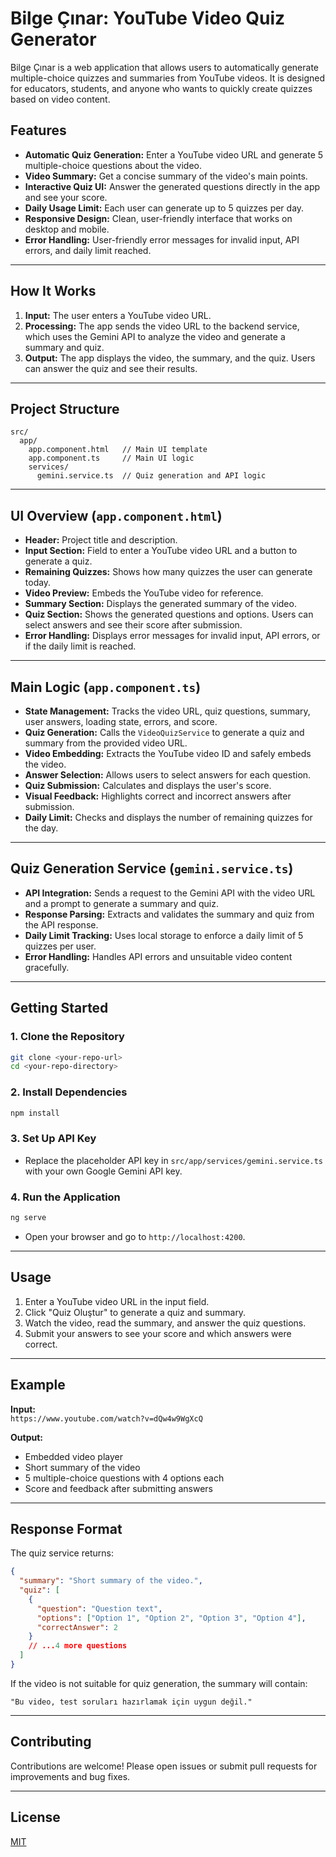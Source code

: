 # Bilge Çınar: YouTube Video Quiz Generator

Bilge Çınar is a web application that allows users to automatically generate multiple-choice quizzes and summaries from YouTube videos. It is designed for educators, students, and anyone who wants to quickly create quizzes based on video content.

## Features

- **Automatic Quiz Generation:** Enter a YouTube video URL and generate 5 multiple-choice questions about the video.
- **Video Summary:** Get a concise summary of the video's main points.
- **Interactive Quiz UI:** Answer the generated questions directly in the app and see your score.
- **Daily Usage Limit:** Each user can generate up to 5 quizzes per day.
- **Responsive Design:** Clean, user-friendly interface that works on desktop and mobile.
- **Error Handling:** User-friendly error messages for invalid input, API errors, and daily limit reached.

---

## How It Works

1. **Input:** The user enters a YouTube video URL.
2. **Processing:** The app sends the video URL to the backend service, which uses the Gemini API to analyze the video and generate a summary and quiz.
3. **Output:** The app displays the video, the summary, and the quiz. Users can answer the quiz and see their results.

---

## Project Structure

```
src/
  app/
    app.component.html   // Main UI template
    app.component.ts     // Main UI logic
    services/
      gemini.service.ts  // Quiz generation and API logic
```

---

## UI Overview (`app.component.html`)

- **Header:** Project title and description.
- **Input Section:** Field to enter a YouTube video URL and a button to generate a quiz.
- **Remaining Quizzes:** Shows how many quizzes the user can generate today.
- **Video Preview:** Embeds the YouTube video for reference.
- **Summary Section:** Displays the generated summary of the video.
- **Quiz Section:** Shows the generated questions and options. Users can select answers and see their score after submission.
- **Error Handling:** Displays error messages for invalid input, API errors, or if the daily limit is reached.

---

## Main Logic (`app.component.ts`)

- **State Management:** Tracks the video URL, quiz questions, summary, user answers, loading state, errors, and score.
- **Quiz Generation:** Calls the `VideoQuizService` to generate a quiz and summary from the provided video URL.
- **Video Embedding:** Extracts the YouTube video ID and safely embeds the video.
- **Answer Selection:** Allows users to select answers for each question.
- **Quiz Submission:** Calculates and displays the user's score.
- **Visual Feedback:** Highlights correct and incorrect answers after submission.
- **Daily Limit:** Checks and displays the number of remaining quizzes for the day.

---

## Quiz Generation Service (`gemini.service.ts`)

- **API Integration:** Sends a request to the Gemini API with the video URL and a prompt to generate a summary and quiz.
- **Response Parsing:** Extracts and validates the summary and quiz from the API response.
- **Daily Limit Tracking:** Uses local storage to enforce a daily limit of 5 quizzes per user.
- **Error Handling:** Handles API errors and unsuitable video content gracefully.

---

## Getting Started

### 1. Clone the Repository

```bash
git clone <your-repo-url>
cd <your-repo-directory>
```

### 2. Install Dependencies

```bash
npm install
```

### 3. Set Up API Key

- Replace the placeholder API key in `src/app/services/gemini.service.ts` with your own Google Gemini API key.

### 4. Run the Application

```bash
ng serve
```

- Open your browser and go to `http://localhost:4200`.

---

## Usage

1. Enter a YouTube video URL in the input field.
2. Click "Quiz Oluştur" to generate a quiz and summary.
3. Watch the video, read the summary, and answer the quiz questions.
4. Submit your answers to see your score and which answers were correct.

---

## Example

**Input:**  
`https://www.youtube.com/watch?v=dQw4w9WgXcQ`

**Output:**  
- Embedded video player
- Short summary of the video
- 5 multiple-choice questions with 4 options each
- Score and feedback after submitting answers

---

## Response Format

The quiz service returns:

```json
{
  "summary": "Short summary of the video.",
  "quiz": [
    {
      "question": "Question text",
      "options": ["Option 1", "Option 2", "Option 3", "Option 4"],
      "correctAnswer": 2
    }
    // ...4 more questions
  ]
}
```

If the video is not suitable for quiz generation, the summary will contain:
```
"Bu video, test soruları hazırlamak için uygun değil."
```

---

## Contributing

Contributions are welcome! Please open issues or submit pull requests for improvements and bug fixes.

---

## License

[MIT](LICENSE)
